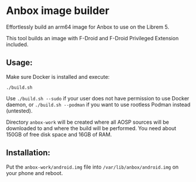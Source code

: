 # Anbox image builder

Effortlessly build an arm64 image for Anbox to use on the Librem 5.

This tool builds an image with F-Droid and F-Droid Privileged Extension included.

## Usage:

Make sure Docker is installed and execute:

```
./build.sh
```

Use `./build.sh --sudo` if your user does not have permission to use Docker daemon, or `./build.sh --podman` if you want to use rootless Podman instead (untested).

Directory `anbox-work` will be created where all AOSP sources will be downloaded to and where the build will be performed. You need about 150GB of free disk space and 16GB of RAM.

## Installation:

Put the `anbox-work/android.img` file into `/var/lib/anbox/android.img` on your phone and reboot.
